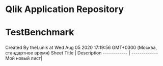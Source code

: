# Qlik Application Repository 
# TestBenchmark
### 
Created By theLunik at Wed Aug 05 2020 17:19:56 GMT+0300 (Москва, стандартное время)
Sheet Title | Description
------------ | -------------
Мой новый лист|
